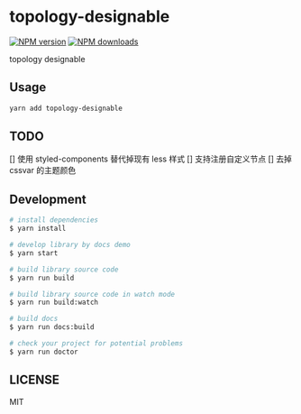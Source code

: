 # topology-designable

[![NPM version](https://img.shields.io/npm/v/topology-designable.svg?style=flat)](https://npmjs.org/package/topology-designable)
[![NPM downloads](http://img.shields.io/npm/dm/topology-designable.svg?style=flat)](https://npmjs.org/package/topology-designable)

topology designable

## Usage

```bash
yarn add topology-designable
```

## TODO

[] 使用 styled-components 替代掉现有 less 样式
[] 支持注册自定义节点
[] 去掉 cssvar 的主题颜色

## Development

```bash
# install dependencies
$ yarn install

# develop library by docs demo
$ yarn start

# build library source code
$ yarn run build

# build library source code in watch mode
$ yarn run build:watch

# build docs
$ yarn run docs:build

# check your project for potential problems
$ yarn run doctor
```

## LICENSE

MIT
